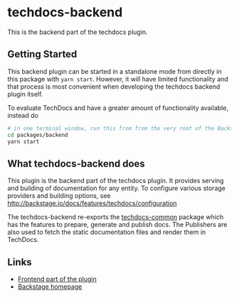 # techdocs-backend

This is the backend part of the techdocs plugin.

## Getting Started

This backend plugin can be started in a standalone mode from directly in this package
with `yarn start`. However, it will have limited functionality and that process is
most convenient when developing the techdocs backend plugin itself.

To evaluate TechDocs and have a greater amount of functionality available, instead do

```bash
# in one terminal window, run this from from the very root of the Backstage project
cd packages/backend
yarn start
```

## What techdocs-backend does

This plugin is the backend part of the techdocs plugin. It provides serving and building of documentation for any entity.
To configure various storage providers and building options, see http://backstage.io/docs/features/techdocs/configuration

The techdocs-backend re-exports the [techdocs-common](https://github.com/backstage/backstage/tree/master/packages/techdocs-common) package which has the features to prepare, generate and publish docs.
The Publishers are also used to fetch the static documentation files and render them in TechDocs.

## Links

- [Frontend part of the plugin](https://github.com/backstage/backstage/tree/master/plugins/techdocs)
- [Backstage homepage](https://backstage.io)
